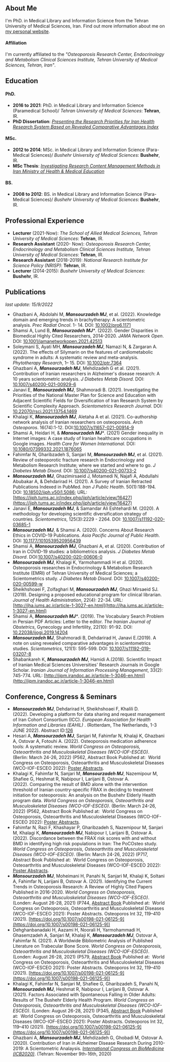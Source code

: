 ## About Me

I'm PhD. in Medical Library and Information Science from the Tehran University of Medical Sciences, Iran. Find out more information about me on [my personal website](http://www.mansourzadeh.ir).

#### Affiliation

I'm currently affiliated to the *"Osteoporosis Research Center, Endocrinology and Metabolism Clinical Sciences Institute, Tehran University of Medical Sciences, Tehran, Iran"*.

## Education
#### PhD.
- **2016 to 2021**: PhD. in Medical Library and Information Science (Paramedical School)/ *Tehran University of Medical Sciences*: **Tehran**, IR.
- **PhD Dissertation**: [*Presenting the Research Priorities for Iran Health Research System Based on Revealed Comparative Advantages Index*](https://www.researchgate.net/publication/349915543_Presenting_the_Research_Priorities_for_Iran_Health_Research_System_Based_on_Revealed_Comparative_Advantages_Index)

#### MSc.
- **2012 to 2014**: MSc. in Medical Library and Information Science (Para-Medical Sciences)/ *Bushehr University of Medical Sciences*: **Bushehr**, IR.
- **MSc Thesis**: [*Investigating Research Content Management Methods in Iran Ministry of Health & Medical Education*](https://www.researchgate.net/publication/317630397_Investigating_Research_Content_Management_Methods_in_Iran_Ministry_of_Health_Medical_Education)

#### BS.
- **2008 to 2012**: BS. in Medical Library and Information Science (Para-Medical Sciences)/ *Bushehr University of Medical Sciences*: **Bushehr**, IR.

## Professional Experience
- **Lecturer** (2021-Now): *The School of Allied Medical Sciences, Tehran University of Medical Sciences*: **Tehran**, IR.
- **Research Assistant** (2020- Now): *Osteoporosis Research Center, Endocrinology and Metabolism Clinical Sciences Institute, Tehran University of Medical Sciences*: **Tehran**, IR.
- **Research Assistant** (2018-2019): *National Research Institute for Science Policy (NRISP)*: **Tehran**, IR.
- **Lecturer** (2014-2015): *Bushehr University of Medical Sciences*: **Bushehr**, IR.


## Publications
*last update: 15/9/2022*
- Ghazbani A, Abdolahi M, _**Mansourzadeh MJ**_, et al. (2022). Knowledge domain and emerging trends in brachytherapy: A scientometric analysis. *Prec Radiat Oncol*. 1- 14. DOI: [10.1002/pro6.1171](https://doi.org/10.1002/pro6.1171)
- Shamsi A, Lund B, _**Mansourzadeh MJ***_. (2022). Gender Disparities in Biomedical Highly Cited Researchers, 2014-2020. *JAMA Network Open*. DOI: [10.1001/jamanetworkopen.2021.42513](https://doi.org/10.1001/jamanetworkopen.2021.42513)
- Soleymani S, Ayati MH, _**Mansourzadeh MJ**_, Namazi N, & Zargaran A. (2022). The effects of Silymarin on the features of cardiometabolic syndrome in adults: A systematic review and meta-analysis. *Phytotherapy Research*, 1– 15. DOI: [10.1002/ptr.7364](https://doi.org/10.1002/ptr.7364)
- Ghazbani A, _**Mansourzadeh MJ**_, Mehdizadeh G et al. (2021). Contribution of Iranian researchers in Alzheimer's disease research: A 10 years scientometric analysis. *J Diabetes Metab Disord*. DOI: [10.1007/s40200-021-00929-6](https://doi.org/10.1007/s40200-021-00929-6)
- Janavi E, _**Mansourzadeh MJ**_, Shahmoradi B. (2021). Investigating the Priorities of the National Master Plan for Science and Education with Adjacent Scientific Fields for Diversification of Iran Research System by Scientific Complexity Approach. *Scientometrics Research Journal*. DOI: [10.22070/rsci.2021.13754.1469](http://rsci.shahed.ac.ir/article_3281.html?lang=en)
- Khalagi K, _**Mansourzadeh MJ**_, Aletaha A et al. (2021). Co-authorship network analysis of Iranian researchers on osteoporosis. *Arch Osteoporos*. 16(74):1-12. DOI:[10.1007/s11657-021-00914-9](https://doi.org/10.1007/s11657-021-00914-9)
- Shamsi A, Heidari H, & _**Mansourzadeh MJ***_. (2021) Gender inequality in Internet images: A case study of Iranian healthcare occupations in Google images. *Health Care for Women International*.  DOI: [10.1080/07399332.2021.1876065](https://doi.org/10.1080/07399332.2021.1876065)
- Fahimfar N, Gharibzadeh S, Sanjari M, _**Mansourzadeh MJ**_, et al. (2021). Review of osteoporotic fracture research in Endocrinology and Metabolism Research Institute; where we started and where to go. *J Diabetes Metab Disord*. DOI: [10.1007/s40200-021-00733-2](https://doi.org/10.1007/s40200-021-00733-2)
- _**Mansourzadeh MJ**_, Ghazimirsaeid J, Motamedi N, Najafi A, Abdullahi Abubakar A, & Dehdarirad H. (2021). A Survey of Iranian Retracted Publications Indexed in PubMed. *Iran J Public Health*. 50(1):188-194. DOI: [10.18502/ijph.v50i1.5086](http://dx.doi.org/10.18502/ijph.v50i1.5086); URL: [https://ijph.tums.ac.ir/index.php/ijph/article/view/16427](https://ijph.tums.ac.ir/index.php/ijph/article/view/16427)
- Janavi E, _**Mansourzadeh MJ**_, & Samandar Ali Eshtehardi M. (2020). A methodology for developing scientific diversification strategy of countries. *Scientometrics*, 125(3):2229 - 2264. DOI: [10.1007/s11192-020-03685-1](https://doi.org/10.1007/s11192-020-03685-1)
- _**Mansourzadeh MJ**_, & Shamsi A. (2020). Concerns About Research Ethics in COVID-19 Publications. *Asia Pacific Journal of Public Health*. DOI: [10.1177/1010539520956439](https://doi.org/10.1177/1010539520956439)
- Shamsi A, _**Mansourzadeh MJ**_, Ghazbani A, et al.  (2020). Contribution of Iran in COVID-19 studies: a bibliometrics analysis. *J Diabetes Metab Disord*. DOI:[10.1007/s40200-020-00606-0](https://doi.org/10.1007/s40200-020-00606-0)
- _**Mansourzadeh MJ**_, Khalagi K, Yarmohammadi H et al. (2020). Osteoporosis researches in Endocrinology & Metabolism Research Institute (EMRI) of Tehran University of Medical Sciences; a Scientometrics study. *J Diabetes Metab Disord*. DOI: [10.1007/s40200-020-00599-w](https://doi.org/10.1007/s40200-020-00599-w)
- Sheikhshoaei F, Zolfaghari M, _**Mansourzadeh MJ**_, Ghazi Mirsaeid SJ. (2019). Designing a proposed educational program for clinical librarian. *Journal of Health Administration*, 22(4): 22-34. URL: [http://jha.iums.ac.ir/article-1-3027-en.html](http://jha.iums.ac.ir/article-1-3027-en.html)
- Shamsi A, _**Mansourzadeh MJ***_. (2019). The Vocabulary Search Problem in Persian PDF Articles: Letter to the editor. *The Iranian Journal of Obstetrics*, Gynecology and Infertility, 22(10): 91-92. DOI: [10.22038/ijogi.2019.14204](https://dx.doi.org/10.22038/ijogi.2019.14204)
- _**Mansourzadeh MJ**_, Shahmoradi B, Dehdarirad H, Janavi E.(2019). A note on using revealed comparative advantages in scientometrics studies. *Scientometrics*, 121(1): 595-599. DOI: [10.1007/s11192-019-03207-8](https://doi.org/10.1007/s11192-019-03207-8)
- Shabankareh K, _**Mansourzadeh MJ**_, Hamidi A.(2018). Scientific Impact of Iranian Medical Sciences Universities' Research Journals in Google Scholar. *Iranian Journal of Information Processing Management*, 33(2): 745-774. URL: [http://jipm.irandoc.ac.ir/article-1-3046-en.html](http://jipm.irandoc.ac.ir/article-1-3046-en.html)

## Conference, Congress & Seminars
- _**Mansourzadeh MJ**_, Dehdarirad H, Sheikhshoaei F, Khalili D. (2022). Developing a platform for data sharing and request management of Iran Cohort Consortium (ICC). *European Association for Health Information and Libraries (EAHIL)* . (Rotterdam, The Netherlands, 1-3 JUNE 2022). Abstract ID:[126](www.conftool.net/eahil2022/index.php?page=browseSessions&form_session=130#paperID126)
- Hesari A, _**Mansourzadeh MJ**_, Sanjari M, Fahimfar N, Khalaji K, Ghazbani A, Ostovar A, Fotouhi A. (2022). Osteoporosis medication adherence tools: A systematic review. *World Congress on Osteoporosis, Osteoarthritis and Musculoskeletal Diseases (WCO-IOF-ESCEO)*. (Berlin: March 24-26, 2022) (P562, Abstract Book Published at:  World Congress on Osteoporosis, Osteoarthritis and Musculoskeletal Diseases (WCO-IOF-ESCEO 2022): [Poster Abstracts](https://www.wco-iof-esceo.org/sites/wco_23/pdf/WCO22-AbstractBook.pdf).
- Khalagi K, Fahimfar N, Sanjari M, _**Mansourzadeh MJ**_, Nazemipour M, Shafiee G, Heshmat R, Nabipour I, Larijani B, Ostovar A. (2022). Comparing the result of BMD alone with the intervention threshold of Iranian country-specific FRAX in deciding to treatment initiation for osteoporosis: An analysis on the Bushehr Elderly Health program data. *World Congress on Osteoporosis, Osteoarthritis and Musculoskeletal Diseases (WCO-IOF-ESCEO)*. (Berlin: March 24-26, 2022) (P562, Abstract Book Published at:  World Congress on Osteoporosis, Osteoarthritis and Musculoskeletal Diseases (WCO-IOF-ESCEO 2022):  [Poster Abstracts](https://www.wco-iof-esceo.org/sites/wco_23/pdf/WCO22-AbstractBook.pdf).
- Fahimfar N, Razi F, Khashayar P, Gharibzadeh S, Nazemipour M, Sanjari M, Khalagi K, _**Mansourzadeh MJ**_, Nabipour I, Larijani B, Ostovar A. (2022). Discordance between the FRAX risk scores with and without BMD in identifying high risk populations in Iran: The PoCOsteo study. *World Congress on Osteoporosis, Osteoarthritis and Musculoskeletal Diseases (WCO-IOF-ESCEO)*. (Berlin: March 24-26, 2022) (P717, Abstract Book Published at:  World Congress on Osteoporosis, Osteoarthritis and Musculoskeletal Diseases (WCO-IOF-ESCEO 2022):  [Poster Abstracts](https://www.wco-iof-esceo.org/sites/wco_23/pdf/WCO22-AbstractBook.pdf).
- _**Mansourzadeh MJ**_, Moheimani H, Panahi N, Sanjari M, Khalaji K, Soltani A, Fahimfar N, Larijani B, Ostovar A. (2021). Identifying the Current Trends in Osteoporosis Research: A Review of Highly Cited Papers Published in 2016-2020. *World Congress on Osteoporosis, Osteoarthritis and Musculoskeletal Diseases (WCO-IOF-ESCEO)*. (Londen: August 26-28, 2021) (P744, [Abstract Book](https://www.wco-iof-esceo.org/sites/wco_22/pdf/WCO21-AbstractBook.pdf) Published at:  World Congress on Osteoporosis, Osteoarthritis and Musculoskeletal Diseases (WCO-IOF-ESCEO 2021): Poster Abstracts. Osteoporos Int 32, 119–410 (2021). [https://doi.org/10.1007/s00198-021-06125-9](https://doi.org/10.1007/s00198-021-06125-9))
- Dehghanbanadaki H, Aazami H, Noorali H, Yarmohammadi H, Ghasemzadeh A, Sanjari M, Khalaji K, _**Mansourzadeh MJ**_,  Ostovar A, Fahimfar N. (2021). A Worldwide Bibliometric Analysis of Published Literature on Trabecular Bone Score. *World Congress on Osteoporosis, Osteoarthritis and Musculoskeletal Diseases (WCO-IOF-ESCEO)*. (Londen: August 26-28, 2021) (P579, [Abstract Book](https://www.wco-iof-esceo.org/sites/wco_22/pdf/WCO21-AbstractBook.pdf) Published at:  World Congress on Osteoporosis, Osteoarthritis and Musculoskeletal Diseases (WCO-IOF-ESCEO 2021): Poster Abstracts. Osteoporos Int 32, 119–410 (2021). [https://doi.org/10.1007/s00198-021-06125-9](https://doi.org/10.1007/s00198-021-06125-9))
- Khalagi K, Fahimfar N, Sanjari M, Shafiee G, Gharibzadeh S, Panahi N, _**Mansourzadeh MJ**_, Heshmat R, Nabipour I, Larijani B, Ostovar A. (2021). Factors Associated with Spontaneous Falling in Older Adults: Results of The Bushehr Elderly Health Program. *World Congress on Osteoporosis, Osteoarthritis and Musculoskeletal Diseases (WCO-IOF-ESCEO)*. (Londen: August 26-28, 2021) (P345, [Abstract Book](https://www.wco-iof-esceo.org/sites/wco_22/pdf/WCO21-AbstractBook.pdf) Published at:  World Congress on Osteoporosis, Osteoarthritis and Musculoskeletal Diseases (WCO-IOF-ESCEO 2021): Poster Abstracts. Osteoporos Int 32, 119–410 (2021). [https://doi.org/10.1007/s00198-021-06125-9](https://doi.org/10.1007/s00198-021-06125-9))
- Ghazbani A, _**Mansourzadeh MJ**_, Mehdizadeh G, Ghobadi M, Ostovar A. (2020). Contribution of Iran in Alzheimer Disease Research During 2010-2019: A Scientometric Analaysis. [*International Congress on BioMedicine (ICB2020)*](https://www.icbcongress.com/2020/articles-accepted?lang=en). (Tehran: November 9th-16th, 2020)
